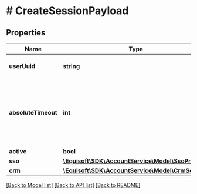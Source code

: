 # # CreateSessionPayload

## Properties

Name | Type | Description | Notes
------------ | ------------- | ------------- | -------------
**userUuid** | **string** | Globally unique identifier. | [optional] 
**absoluteTimeout** | **int** | This timeout (in seconds) defines the maximum amount of time a session can be active. | [optional] 
**active** | **bool** |  | [optional] 
**sso** | [**\Equisoft\SDK\AccountService\Model\SsoProvider**](SsoProvider.md) |  | [optional] 
**crm** | [**\Equisoft\SDK\AccountService\Model\CrmSession**](CrmSession.md) |  | [optional] 

[[Back to Model list]](../../README.md#documentation-for-models) [[Back to API list]](../../README.md#documentation-for-api-endpoints) [[Back to README]](../../README.md)


